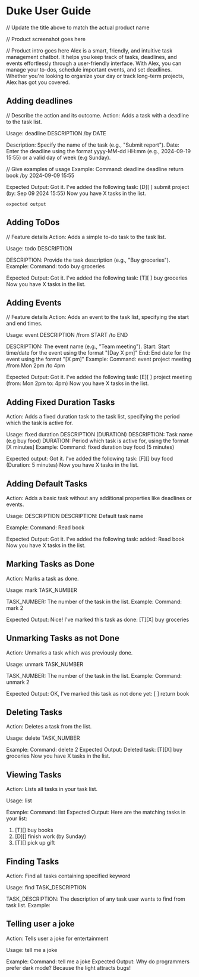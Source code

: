 # Duke User Guide

// Update the title above to match the actual product name

// Product screenshot goes here

// Product intro goes here
Alex is a smart, friendly, and intuitive task management chatbot. It helps you   keep track of tasks, deadlines, and events effortlessly through a user-friendly interface. With Alex, you can manage your to-dos, schedule important events, and set deadlines. Whether you're looking to organize your day or track long-term projects, Alex has got you covered.

## Adding deadlines

// Describe the action and its outcome.
Action: Adds a task with a deadline to the task list.

Usage: deadline DESCRIPTION /by DATE

Description: Specify the name of the task (e.g., "Submit report").
Date: Enter the deadline using the format yyyy-MM-dd HH:mm (e.g., 2024-09-19 15:55) or a valid day of week (e.g Sunday).

// Give examples of usage
Example:
Command: deadline deadline return book /by 2024-09-09 15:55  

Expected Output:
Got it. I've added the following task:
  [D][ ] submit project (by: Sep 09 2024 15:55)
Now you have X tasks in the list.


```
expected output
```

## Adding ToDos

// Feature details
Action: Adds a simple to-do task to the task list.

Usage: todo DESCRIPTION

DESCRIPTION: Provide the task description (e.g., "Buy groceries").
Example:
Command: todo buy groceries  

Expected Output:
Got it. I've added the following task:
  [T][ ] buy groceries
Now you have X tasks in the list.


## Adding Events

// Feature details
Action: Adds an event to the task list, specifying the start and end times.

Usage: event DESCRIPTION /from START /to END

DESCRIPTION: The event name (e.g., "Team meeting").
Start: Start time/date for the event using the format "[Day X pm]"
End: End date for the event using the format "[X pm]"
Example:
Command: event project meeting /from Mon 2pm /to 4pm

Expected Output:
Got it. I've added the following task:
       [E][ ] project meeting (from: Mon 2pm to: 4pm)
Now you have X tasks in the list.

## Adding Fixed Duration Tasks
Action: Adds a fixed duration task to the task list, specifying the period which the task is active for.

Usage: fixed duration DESCRIPTION (DURATION)
DESCRIPTION: Task name (e.g buy food)
DURATION: Period which task is active for, using the format [X minutes]
Example:
Command: fixed duration buy food (5 minutes)

Expected output:
Got it. I've added the following task:
[F][] buy food (Duration: 5 minutes)
Now you have X tasks in the list.

## Adding Default Tasks
Action: Adds a basic task without any additional properties like deadlines or events.

Usage: DESCRIPTION
DESCRIPTION: Default task name

Example:
Command: Read book

Expected Output:
Got it. I've added the following task:
added: Read book
Now you have X tasks in the list.

## Marking Tasks as Done
Action: Marks a task as done.

Usage: mark TASK_NUMBER

TASK_NUMBER: The number of the task in the list.
Example:
Command: mark 2

Expected Output:
Nice! I've marked this task as done:
  [T][X] buy groceries

## Unmarking Tasks as not Done
Action: Unmarks a task which was previously done.

Usage: unmark TASK_NUMBER

TASK_NUMBER: The number of the task in the list.
Example:
Command: unmark 2

Expected Output:
OK, I've marked this task as not done yet:
       [ ] return book

## Deleting Tasks
Action: Deletes a task from the list.

Usage: delete TASK_NUMBER

Example:
Command: delete 2
Expected Output:
Deleted task:
  [T][X] buy groceries
Now you have X tasks in the list.

## Viewing Tasks
Action: Lists all tasks in your task list.

Usage: list

Example:
Command: list
Expected Output:
Here are the matching tasks in your list:
1. [T][] buy books
2. [D][] finish work (by Sunday)
3. [T][] pick up gift

## Finding Tasks
Action: Find all tasks containing specified keyword

Usage: find TASK_DESCRIPTION

TASK_DESCRIPTION: The description of any task user wants to find from task list.
Example:

## Telling user a joke
Action: Tells user a joke for entertainment

Usage: tell me a joke

Example:
Command: tell me a joke
Expected Output:
Why do programmers prefer dark mode? Because the light attracts bugs!




